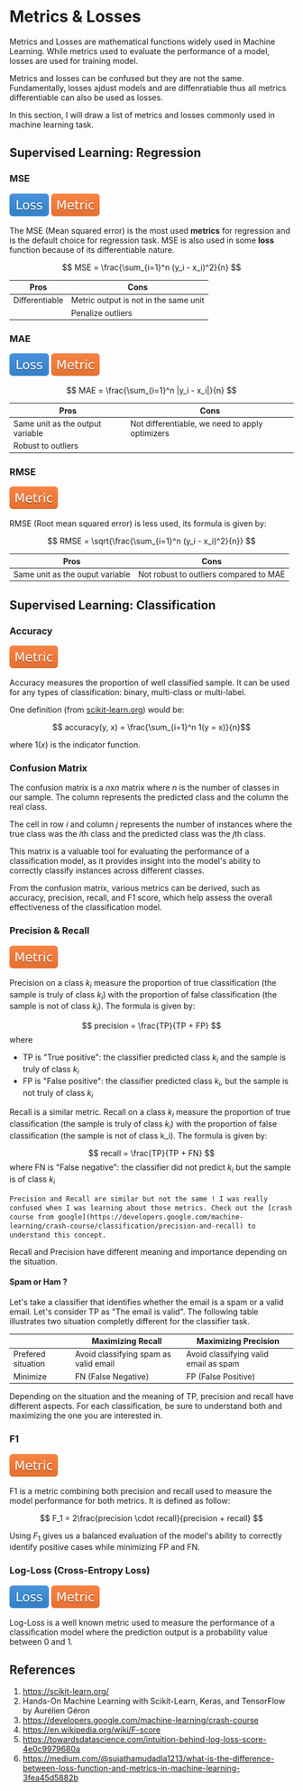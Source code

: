 # Metrics & Losses

Metrics and Losses are mathematical functions widely used in Machine Learning.
While metrics used to evaluate the performance of a model, losses are used for training model.

Metrics and losses can be confused but they are not the same. Fundamentally, losses ajdust models and are diffenratiable thus all metrics differentiable can also be used as losses.

In this section, I will draw a list of metrics and losses commonly used in machine learning task.

## Supervised Learning: Regression

### MSE
![Loss](https://raw.githubusercontent.com/TheRayquaza/therayquaza.github.io/main/images/fundamentals/metrics/Type-Loss-3A8EDF.svg) ![Metric](https://raw.githubusercontent.com/TheRayquaza/therayquaza.github.io/main/images/fundamentals/metrics/Type-Metric-orange.svg)

The MSE (Mean squared error) is the most used **metrics** for regression and is the default choice for regression task.
MSE is also used in some **loss** function because of its differentiable nature.

$$ MSE = \frac{\sum_{i=1}^n (y_i - x_i)^2}{n} $$

| Pros      | Cons |
| ----------- | ----------- |
| Differentiable | Metric output is not in the same unit |
| | Penalize outliers |

### MAE
![Loss](https://raw.githubusercontent.com/TheRayquaza/therayquaza.github.io/main/images/fundamentals/metrics/Type-Loss-3A8EDF.svg) ![Metric](https://raw.githubusercontent.com/TheRayquaza/therayquaza.github.io/main/images/fundamentals/metrics/Type-Metric-orange.svg)

$$ MAE = \frac{\sum_{i=1}^n |y_i - x_i|}{n} $$

| Pros      | Cons |
| ----------- | ----------- |
| Same unit as the output variable | Not differentiable, we need to apply optimizers |
| Robust to outliers | |

### RMSE
![Metric](https://raw.githubusercontent.com/TheRayquaza/therayquaza.github.io/main/images/fundamentals/metrics/Type-Metric-orange.svg)

RMSE (Root mean squared error) is less used, its formula is given by:

$$ RMSE = \sqrt{\frac{\sum_{i=1}^n (y_i - x_i)^2}{n}} $$

| Pros      | Cons |
| ----------- | ----------- |
| Same unit as the ouput variable      | Not robust to outliers compared to MAE       |

## Supervised Learning: Classification

### Accuracy
![Metric](https://raw.githubusercontent.com/TheRayquaza/therayquaza.github.io/main/images/fundamentals/metrics/Type-Metric-orange.svg)

Accuracy measures the proportion of well classified sample.
It can be used for any types of classification: binary, multi-class or multi-label.

One definition (from [scikit-learn.org](https://scikit-learn.org/stable/modules/model_evaluation.html#classification-metrics)) would be:

$$ accuracy(y, x) = \frac{\sum_{i=1}^n 1(y = x)}{n}$$

where $1(x)$ is the indicator function.

### Confusion Matrix

The confusion matrix is a $n$x$n$ matrix where $n$ is the number of classes in our sample.
The column represents the predicted class and the column the real class.

The cell in row $i$ and column $j$ represents the number of instances where the true class was the $i$th class and the predicted class was the $j$th class.

This matrix is a valuable tool for evaluating the performance of a classification model, as it provides insight into the model's ability to correctly classify instances across different classes.

From the confusion matrix, various metrics can be derived, such as accuracy, precision, recall, and F1 score, which help assess the overall effectiveness of the classification model.

### Precision & Recall
![Metric](https://raw.githubusercontent.com/TheRayquaza/therayquaza.github.io/main/images/fundamentals/metrics/Type-Metric-orange.svg)

Precision on a class $k_i$ measure the proportion of true classification (the sample is truly of class $k_i$) with the proportion of false classification (the sample is not of class $k_i$).
The formula is given by:

$$ precision = \frac{TP}{TP + FP} $$ 
where 
- TP is "True positive": the classifier predicted class $k_i$ and the sample is truly of class $k_i$
- FP is "False positive": the classifier predicted class $k_i$, but the sample is not truly of class $k_i$

Recall is a similar metric. Recall on a class $k_i$ measure the proportion of true classification (the sample is truly of class $k_i$) with the proportion of false classification (the sample is not of class k_i).
The formula is given by:

$$ recall = \frac{TP}{TP + FN} $$
where FN is "False negative": the classifier did not predict $k_i$ but the sample is of class $k_i$ 

```{warning}
Precision and Recall are similar but not the same ! I was really confused when I was learning about those metrics. Check out the [crash course from google](https://developers.google.com/machine-learning/crash-course/classification/precision-and-recall) to understand this concept.
```

Recall and Precision have different meaning and importance depending on the situation.

#### Spam or Ham ?

Let's take a classifier that identifies whether the email is a spam or a valid email.
Let's consider TP as "The email is valid". The following table illustrates two situation completly different for the classifier task.


| | Maximizing Recall | Maximizing Precision |
| ----------- | ----------- | ----------- |
| Prefered situation | Avoid classifying spam as valid email | Avoid classifying valid email as spam |
| Minimize | FN (False Negative) | FP (False Positive) |

Depending on the situation and the meaning of TP, precision and recall have different aspects. For each classification, be sure to understand both and maximizing the one you are interested in.

### F1
![Metric](https://raw.githubusercontent.com/TheRayquaza/therayquaza.github.io/main/images/fundamentals/metrics/Type-Metric-orange.svg)

F1 is a metric combining both precision and recall used to measure the model performance for both metrics.
It is defined as follow:

$$ F_1 = 2\frac{precision \cdot recall}{precision + recall} $$

Using $F_1$ gives us a balanced evaluation of the model's ability to correctly identify positive cases while minimizing FP and FN.

### Log-Loss (Cross-Entropy Loss)
![Loss](https://raw.githubusercontent.com/TheRayquaza/therayquaza.github.io/main/images/fundamentals/metrics/Type-Loss-3A8EDF.svg) ![Metric](https://raw.githubusercontent.com/TheRayquaza/therayquaza.github.io/main/images/fundamentals/metrics/Type-Metric-orange.svg)

Log-Loss is a well known metric used to measure the performance of a classification model where the prediction output is a probability value between 0 and 1.



## References
1. https://scikit-learn.org/
2. Hands-On Machine Learning with Scikit-Learn, Keras, and TensorFlow by Aurélien Géron
3. https://developers.google.com/machine-learning/crash-course
4. https://en.wikipedia.org/wiki/F-score
5. https://towardsdatascience.com/intuition-behind-log-loss-score-4e0c9979680a
6. https://medium.com/@sujathamudadla1213/what-is-the-difference-between-loss-function-and-metrics-in-machine-learning-3fea45d5882b
